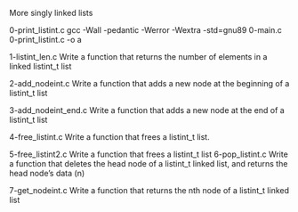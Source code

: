 More singly linked lists

0-print_listint.c
gcc -Wall -pedantic -Werror -Wextra -std=gnu89 0-main.c 0-print_listint.c -o a

1-listint_len.c
Write a function that returns the number of elements in a linked listint_t list


2-add_nodeint.c
Write a function that adds a new node at the beginning of a listint_t list

3-add_nodeint_end.c
Write a function that adds a new node at the end of a listint_t list

4-free_listint.c
Write a function that frees a listint_t list.


5-free_listint2.c 
Write a function that frees a listint_t list
6-pop_listint.c 
Write a function that deletes the head node of a listint_t linked list, and returns the head node’s data (n)

7-get_nodeint.c
Write a function that returns the nth node of a listint_t linked list

